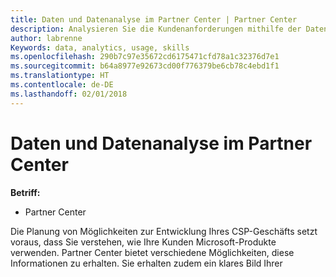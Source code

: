 ```yaml
---
title: Daten und Datenanalyse im Partner Center | Partner Center
description: Analysieren Sie die Kundenanforderungen mithilfe der Datenfunktionen im Partner Center.
author: labrenne
Keywords: data, analytics, usage, skills
ms.openlocfilehash: 290b7c97e35672cd6175471cfd78a1c32376d7e1
ms.sourcegitcommit: b64a8977e92673cd00f776379be6cb78c4ebd1f1
ms.translationtype: HT
ms.contentlocale: de-DE
ms.lasthandoff: 02/01/2018
---
```

# <a name="data-and-analytics-in-partner-center"></a>Daten und Datenanalyse im Partner Center

**Betriff:**

- Partner Center

Die Planung von Möglichkeiten zur Entwicklung Ihres CSP-Geschäfts setzt voraus, dass Sie verstehen, wie Ihre Kunden Microsoft-Produkte verwenden. Partner Center bietet verschiedene Möglichkeiten, diese Informationen zu erhalten. Sie erhalten zudem ein klares Bild Ihrer 